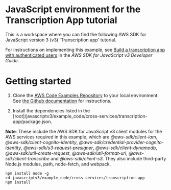 # JavaScript environment for the Transcription App tutorial

This is a workspace where you can find the following AWS SDK for JavaScript version 3 (v3) 'Transcription app' tutorial.

For instructions on implementing this example, see [Build a transcription app with authenticated users](https://docs.aws.amazon.com/sdk-for-javascript/v3/developer-guide/tarnscription-app.html) in the
_AWS SDK for JavaScript v3 Developer Guide_.

# Getting started

1. Clone the [AWS Code Examples Repository](https://github.com/picante-io/aws-doc-sdk-examples) to your local environment.
   See [the Github documentation](https://docs.github.com/en/github/creating-cloning-and-archiving-repositories/cloning-a-repository) for
   instructions.

1. Install the dependencies listed in the [root]/javascriptv3/example_code/cross-services/transcription-app/package.json.

**Note**: These include the AWS SDK for JavaScript v3 client modules for the AWS services required in this example,
which are _@aws-sdk/client-iam_, _@aws-sdk/client-cognito-identity_, _@aws-sdk/credential-provider-cognito-identity_, _@aws-sdk/s3-request-presigner_,
_@aws-sdk/client-dynamodb_, _@aws-sdk/util-create-request_, _@aws-sdk/util-format-url_, _@aws-sdk/client-transcribe_ and _@aws-sdk/client-s3_.
They also include third-party Node.js modules, path, node-fetch, and webpack.

```
npm install node -g
cd javascriptv3/example_code/cross-services/transcription-app
npm install
```
